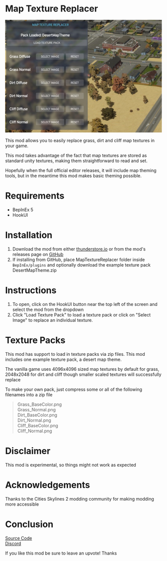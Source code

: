 # Map Texture Replacer

![Mod Window Opened](https://raw.githubusercontent.com/Cgameworld/MapTextureReplacer/master/screenshot.jpg)

This mod allows you to easily replace grass, dirt and cliff map textures in your game.

This mod takes advantage of the fact that map textures are stored as standard unity textures, making them straightforward to read and set. 

Hopefully when the full official editor releases, it will include map theming tools, but in the meantime this mod makes basic theming possible.

# Requirements
- BepInEx 5
- HookUI

# Installation
1) Download the mod from either [thunderstore.io](https://thunderstore.io/c/cities-skylines-ii/p/Cgameworld/MapTextureReplacer) or from the mod's releases page on [GitHub](https://github.com/Cgameworld/MapTextureReplacer/releases) 
2) If installing from GitHub, place MapTextureReplacer folder inside `BepInEx/plugins` and optionally download the example texture pack DesertMapTheme.zip

# Instructions

1. To open, click on the HookUI button near the top left of the screen and select the mod from the dropdown
2. Click "Load Texture Pack" to load a texture pack or click on "Select Image" to replace an individual texture. 

# Texture Packs

This mod has support to load in texture packs via zip files. This mod includes one example texture pack, a desert map theme.

The vanilla game uses 4096x4096 sized map textures by default for grass, 2048x2048 for dirt and cliff though smaller scaled textures will successfully replace

To make your own pack, just compress some or all of the following filenames into a zip file

>Grass_BaseColor.png   
Grass_Normal.png  
Dirt_BaseColor.png  
Dirt_Normal.png  
Cliff_BaseColor.png  
Cliff_Normal.png 

# Disclaimer

This mod is experimental, so things might not work as expected

# Acknowledgements

Thanks to the Cities Skylines 2 modding community for making modding more accessible

# Conclusion

[Source Code](https://github.com/Cgameworld/RoadWearRemover/)   
[Discord](https://discord.gg/tDZhaMrgsQ)

If you like this mod be sure to leave an upvote! Thanks